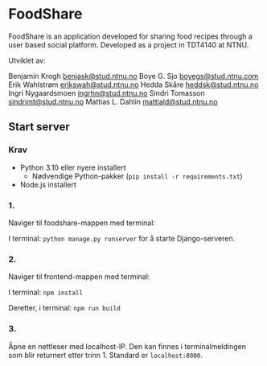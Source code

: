 # FoodShare

FoodShare is an application developed for sharing food recipes through a user based social platform. Developed as a project in TDT4140 at NTNU.  

Utviklet av:

Benjamin Krogh benjask@stud.ntnu.no
Boye G. Sjo boyegs@stud.ntnu.com
Erik Wahlstrøm erikswah@stud.ntnu.no
Hedda Skåre heddsk@stud.ntnu.no
Ingri Nygaardsmoen ingrhn@stud.ntnu.no
Sindri Tomasson sindrimt@stud.ntnu.no
Mattias L. Dahlin mattiald@stud.ntnu.no







## Start server

### Krav

- Python 3.10 eller nyere installert
  - Nødvendige Python-pakker (`pip install -r requirements.txt`)
- Node.js installert

### 1.

Naviger til foodshare-mappen med terminal:

I terminal: `python manage.py runserver` for å starte Django-serveren.

### 2.

Naviger til frontend-mappen med terminal:

I terminal: `npm install`

Deretter, i terminal: `npm run build`

### 3.

Åpne en nettleser med localhost-IP. Den kan finnes i terminalmeldingen som blir returnert etter trinn 1. Standard er `localhost:8000`.
